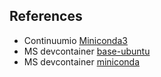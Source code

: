 

## References

* Continuumio [Miniconda3](https://github.com/ContinuumIO/docker-images/blob/main/miniconda3/debian/Dockerfile)
* MS devcontainer [base-ubuntu](https://github.com/docker-library/buildpack-deps/blob/master/ubuntu/jammy/curl/Dockerfile)
* MS devcontainer [miniconda](https://github.com/devcontainers/images/blob/main/src/miniconda/.devcontainer/Dockerfile)
